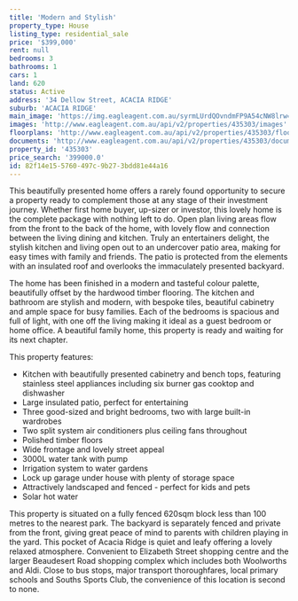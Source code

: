 ```yaml
---
title: 'Modern and Stylish'
property_type: House
listing_type: residential_sale
price: '$399,000'
rent: null
bedrooms: 3
bathrooms: 1
cars: 1
land: 620
status: Active
address: '34 Dellow Street, ACACIA RIDGE'
suburb: 'ACACIA RIDGE'
main_image: 'https://img.eagleagent.com.au/syrmLUrdQOvndmFP9A54cNW8lrw=/1280x854/smart/https://s3-us-west-2.amazonaws.com/eagleagent-orig/images/6822978/131530534-image-M.jpg'
images: 'http://www.eagleagent.com.au/api/v2/properties/435303/images'
floorplans: 'http://www.eagleagent.com.au/api/v2/properties/435303/floorplans'
documents: 'http://www.eagleagent.com.au/api/v2/properties/435303/documents'
property_id: '435303'
price_search: '399000.0'
id: 82f14e15-5760-497c-9b27-3bdd81e44a16
---
```

This beautifully presented home offers a rarely found opportunity to secure a property ready to complement those at any stage of their investment journey. Whether first home buyer, up-sizer or investor, this lovely home is the complete package with nothing left to do. Open plan living areas flow from the front to the back of the home, with lovely flow and connection between the living dining and kitchen. Truly an entertainers delight, the stylish kitchen and living open out to an undercover patio area, making for easy times with family and friends. The patio is protected from the elements with an insulated roof and overlooks the immaculately presented backyard.

The home has been finished in a modern and tasteful colour palette, beautifully offset by the hardwood timber flooring. The kitchen and bathroom are stylish and modern, with bespoke tiles, beautiful cabinetry and ample space for busy families. Each of the bedrooms is spacious and full of light, with one off the living making it ideal as a guest bedroom or home office. A beautiful family home, this property is ready and waiting for its next chapter.

This property features:

*  Kitchen with beautifully presented cabinetry and bench tops, featuring stainless steel appliances including six burner gas cooktop and dishwasher
*  Large insulated patio, perfect for entertaining
*  Three good-sized and bright bedrooms, two with large built-in wardrobes
*  Two split system air conditioners plus ceiling fans throughout
*  Polished timber floors
*  Wide frontage and lovely street appeal
*  3000L water tank with pump
*  Irrigation system to water gardens
*  Lock up garage under house with plenty of storage space
*  Attractively landscaped and fenced - perfect for kids and pets
*  Solar hot water

This property is situated on a fully fenced 620sqm block less than 100 metres to the nearest park. The backyard is separately fenced and private from the front, giving great peace of mind to parents with children playing in the yard. This pocket of Acacia Ridge is quiet and leafy offering a lovely relaxed atmosphere. Convenient to Elizabeth Street shopping centre and the larger Beaudesert Road shopping complex which includes both Woolworths and Aldi. Close to bus stops, major transport thoroughfares, local primary schools and Souths Sports Club, the convenience of this location is second to none.